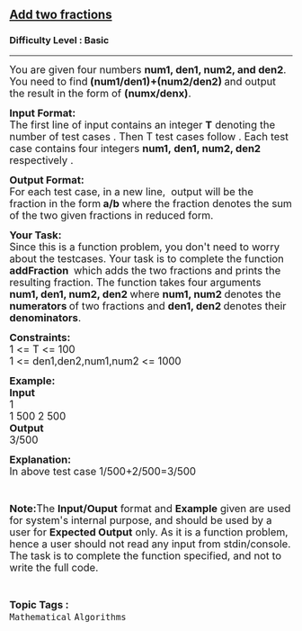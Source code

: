 <h2><a href="https://www.geeksforgeeks.org/problems/add-two-fractions/1?itm_source=geeksforgeeks&itm_medium=article&itm_campaign=bottom_sticky_on_article">Add two fractions</a></h2><h3>Difficulty Level : Basic</h3><hr><div class="problems_problem_content__Xm_eO"><p><span style="font-size:18px">You are given four numbers <strong>num1, den1, num2, and den2</strong>. You need to find<strong> (num1/den1)+(num2/den2) </strong>and output the result in the form of <strong>(numx/denx)</strong>. </span></p>

<p><span style="font-size:18px"><strong>Input Format:</strong><br>
The first line of input contains an integer <strong>T</strong> denoting the number of test cases . Then T test cases follow . Each test case contains four integers <strong>num1,&nbsp;den1, num2, den2 </strong>respectively .</span></p>

<p><span style="font-size:18px"><strong>Output Format:</strong><br>
For each test case, in a new line,&nbsp; output will be the fraction in the form<strong> a/b</strong> where the fraction denotes the sum of the two given fractions in reduced form.</span></p>

<p><strong><span style="font-size:18px">Your Task:</span></strong><br>
<span style="font-size:18px">Since this is a function problem, you don't need to worry about the testcases. Your task is to complete the function <strong>addFraction&nbsp;</strong>&nbsp;which adds the two fractions and prints the resulting fraction. The function&nbsp;takes four arguments <strong>num1, den1, num2, den2 </strong>where&nbsp;<strong>num1, num2 </strong>denotes&nbsp;the <strong>numerators&nbsp;</strong>of two fractions and <strong>den1, den2 </strong>denotes&nbsp;their <strong>denominators</strong>.</span></p>

<p><span style="font-size:18px"><strong>Constraints:</strong><br>
1 &lt;= T &lt;= 100<br>
1 &lt;= den1,den2,num1,num2 &lt;= 1000</span></p>

<p><span style="font-size:18px"><strong>Example:<br>
Input</strong><br>
1<br>
1 500 2 500</span><br>
<span style="font-size:18px"><strong>Output</strong><br>
3/500</span></p>

<p><span style="font-size:18px"><strong>Explanation:</strong><br>
In&nbsp;above test case&nbsp;1/500+2/500=3/500</span></p>

<p>&nbsp;</p>

<p><span style="font-size:18px"><strong>Note:</strong>The <strong>Input/Ouput</strong> format and <strong>Example</strong> given are used for system's internal purpose, and should be used by a user for <strong>Expected Output</strong> only. As it is a function problem, hence a user should not read any input from stdin/console. The task is to complete the function specified, and not to write the full code.</span></p>
</div><br><p><span style=font-size:18px><strong>Topic Tags : </strong><br><code>Mathematical</code>&nbsp;<code>Algorithms</code>&nbsp;